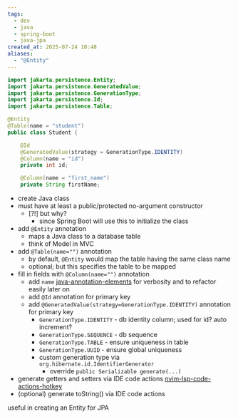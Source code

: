 ```yaml
---
tags:
  - dev
  - java
  - spring-boot
  - java-jpa
created_at: 2025-07-24 10:48
aliases:
  - "@Entity"
---
```

```java
import jakarta.persistence.Entity;
import jakarta.persistence.GeneratedValue;
import jakarta.persistence.GenerationType;
import jakarta.persistence.Id;
import jakarta.persistence.Table;

@Entity
@Table(name = "student")
public class Student {

	@Id
	@GeneratedValue(strategy = GenerationType.IDENTITY)
	@Column(name = "id")
	private int id;

	@Column(name = "first_name")
	private String firstName;
```
- create Java class
- must have at least a public/protected no-argument constructor
	- [?!] but why?
		- since Spring Boot will use this to initialize the class
- add `@Entity` annotation
	- maps a Java class to a database table
	- think of Model in MVC
- add `@Table(name="")` annotation
	- by default, `@Entity` would map the table having the same class name
	- optional; but this specifies the table to be mapped
- fill in fields with `@Column(name="")` annotation
	- add `name` [java-annotation-elements](../java-annotation-elements.md) for verbosity and to refactor easily later on
	- add `@Id` annotation for primary key
	- add `@GeneratedValue(strategy=GenerationType.IDENTITY)` annotation for primary key
		- `GenerationType.IDENTITY` - db identity column; used for id? auto increment?
		- `GenerationType.SEQUENCE` - db sequence
		- `GenerationType.TABLE` - ensure uniqueness in table
		- `GenerationType.UUID` - ensure global uniqueness
		- custom generation type via `org.hibernate.id.IdentifierGenerator`
			- override `public Serializable generate(...)`
- generate getters and setters via IDE code actions [nvim-lsp-code-actions-hotkey](../../nvim/nvim-lsp-code-actions-hotkey.md)
- (optional) generate toString() via IDE code actions

useful in creating an Entity for JPA